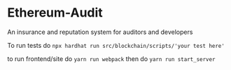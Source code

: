 # Ethereum-Audit
An insurance and reputation system for auditors and developers

To run tests do ```npx hardhat run src/blockchain/scripts/'your test here'```

to run frontend/site do ```yarn run webpack```
then do ```yarn run start_server```
